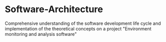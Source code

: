 # Software-Architecture
Comprehensive understanding of the software development life cycle and implementation of the theoretical concepts on a project "Environment monitoring and analysis software"
